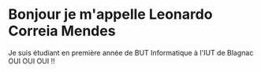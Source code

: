# Bonjour je m'appelle Leonardo Correia Mendes

Je suis étudiant en première année de BUT Informatique à l'IUT de Blagnac OUI OUI OUI !!
